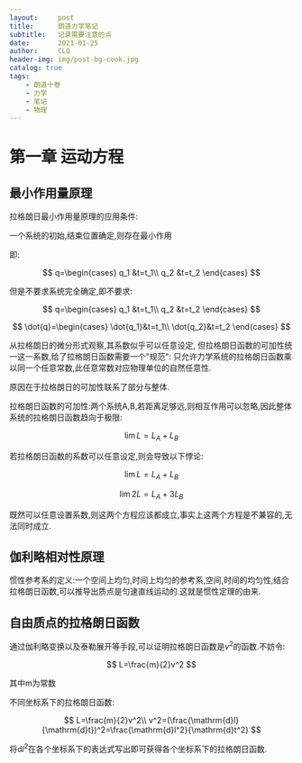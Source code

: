 ```yaml
---
layout:     post
title:      朗道力学笔记
subtitle:   记录需要注意的点
date:       2021-01-25
author:     CLQ
header-img: img/post-bg-cook.jpg
catalog: true
tags:
    - 朗道十卷
    - 力学
    - 笔记
    - 物理
---
```


# 第一章 运动方程

## 最小作用量原理

拉格朗日最小作用量原理的应用条件:

一个系统的初始,结束位置确定,则存在最小作用

即:

$$
q=\begin{cases}
    q_1 &t=t_1\\
    q_2 &t=t_2
\end{cases}
$$

但是不要求系统完全确定,即不要求:

$$
q=\begin{cases}
 q_1 &t=t_1\\
 q_2 &t=t_2
\end{cases}
$$

$$
\dot{q}=\begin{cases}
    \dot{q_1}&t=t_1\\
    \dot{q_2}&t=t_2
\end{cases}
$$

从拉格朗日的微分形式观察,其系数似乎可以任意设定,
但拉格朗日函数的可加性统一这一系数,给了拉格朗日函数需要一个"规范":
只允许力学系统的拉格朗日函数乘以同一个任意常数,此任意常数对应物理单位的自然任意性.

原因在于拉格朗日的可加性联系了部分与整体.

拉格朗日函数的可加性:两个系统A,B,若距离足够远,则相互作用可以忽略,因此整体系统的拉格朗日函数趋向于极限:

$$
\lim L=L_A +L_B
$$

<!-- (注:拉格朗日函数在没有隐变量的系统上就有定义,因此对部分定义拉格朗日函数是有意义的) -->

若拉格朗日函数的系数可以任意设定,则会导致以下悖论:

$$
\lim L=L_A +L_B
$$

$$
\lim 2L=L_A+3L_B
$$

既然可以任意设置系数,则这两个方程应该都成立,事实上这两个方程是不兼容的,无法同时成立.


## 伽利略相对性原理

惯性参考系的定义:一个空间上均匀,时间上均匀的参考系,空间,时间的均匀性,结合拉格朗日函数,可以推导出质点是匀速直线运动的.这就是惯性定理的由来.

## 自由质点的拉格朗日函数

通过伽利略变换以及泰勒展开等手段,可以证明拉格朗日函数是$v^2$的函数.不妨令:

$$
L=\frac{m}{2}v^2
$$

其中m为常数


不同坐标系下的拉格朗日函数:

$$
L=\frac{m}{2}v^2\\
v^2=(\frac{\mathrm{d}l}{\mathrm{d}t})^2=\frac{\mathrm{d}l^2}{\mathrm{d}t^2}
$$




将$\mathrm{d}l^2$在各个坐标系下的表达式写出即可获得各个坐标系下的拉格朗日函数.










